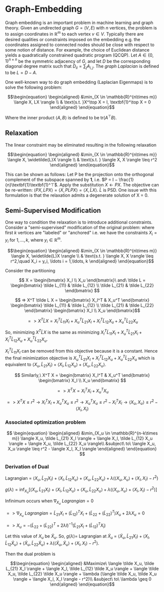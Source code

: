 # Graph-Embedding

Graph embedding is an important problem in machine learning and graph theory. Given an undirected graph $G = (V, E)$ with $n$ vertices, the problem is to assign coordinates in $\mathbb{R}^m$ to each vertex $v \in V$. Typically there are desired qualities or constraints imposed on the embedding e.g. the coordinates assigned to connected nodes should be close with respect to some notion of distance. For example, the choice of Euclidean distance yields a quadratically constrained quadratic program (QCQP). Let $A \in \{0,1\}^{n\times n}$ be the symmetric adjacency of $G$, and let $D$ be the corresponding diagonal degree matrix such that $D_{ii} = \sum_{j}A_{i,j}$. The $\textit{graph Laplacian}$ is defined to be $L = D - A$.

One well-known way to do graph embedding (Laplacian Eigenmaps) is to solve the following problem:

$$\begin{equation}
\begin{aligned}
    &\min_{X \in \mathbb{R}^{n\times m}} \langle X, LX \rangle \\
    & \text{s.t. }X^\top X = I, \textbf{1}^\top X = 0
\end{aligned}
\end{equation}$$

Where the inner product $\langle A, B \rangle$ is defined to be $\text{tr}(A^\top B)$.

## Relaxation

The linear constraint may be eliminated resulting in the following relaxation

$$\begin{equation}
\begin{aligned}
    &\min_{X \in \mathbb{R}^{n\times m}} \langle X, \widetilde{L}X \rangle  \\
     & \text{s.t. } \langle X, X \rangle \leq r^2
\end{aligned}
\end{equation}$$

This can be shown as follows: Let P be the projection onto the orthogonal complement of the subspace spanned by $\textbf{1}$, i.e. $P = I − \frac{1}{n}\textbf{1}\textbf{1}^⊤$. Apply the substitution $X \leftarrow P X$. The objective can be re-written: $\langle P X, LP X \rangle = \langle X, P LP X \rangle = \langle X, \tilde{L}X \rangle$. $\tilde{L}$ is PSD. One issue with this formulation is that the relaxation admits a degenerate solution of X = 0.

## Semi-Supervised Modification

One way to condition the relaxation is to introduce additional constraints. Consider a "semi-supervised" modification of the original problem: where first $k$ vertices are "labeled" or "anchored" i.e. we have the constraints $X_i = y_i$ for $1,\ldots,k$, where $y_i \in \mathbb{R}^m$.

$$\begin{equation}
\begin{aligned}
    &\min_{X \in \mathbb{R}^{n\times m}} \langle X, \widetilde{L}X \rangle  \\
    & \text{s.t. } \langle X, X \rangle \leq r^2,\quad X_i = y_i, \ldots i = 1,\ldots, k
\end{aligned}
\end{equation}$$

Consider the partitioning 

$$ X = \begin{bmatrix}
    X_l \\
    X_u
\end{bmatrix}\ and\ \tilde L = \begin{bmatrix}
    \tilde L_{11} & \tilde L_{12} \\
    \tilde L_{21} & \tilde L_{22}
\end{bmatrix} $$

$$ => X^T \tilde L X = \begin{bmatrix}
    X_l^T & X_u^T
\end{bmatrix} \begin{bmatrix}
    \tilde L_{11} & \tilde L_{12} \\
    \tilde L_{21} & \tilde L_{22}
\end{bmatrix} \begin{bmatrix}
    X_l \\
    X_u
\end{bmatrix}$$

$$ => X^T \tilde L X = X_l^T \tilde L_{11} X_l + X_u^T \tilde L_{21} X_l + X_l^T \tilde L_{12} X_u + X_u^T \tilde L_{22} X_u $$

So, minimizing $X^T \tilde L X$ is the same as minimizing $X_l^T \tilde L_{11} X_l + X_u^T \tilde L_{21} X_l + X_l^T \tilde L_{12} X_u + X_u^T \tilde L_{22} X_u$.

$X_l^T \tilde L_{11} X_l$ can be removed from this objective because it is a constant. Hence the final minimization objective is $X_u^T \tilde L_{21} X_l + X_l^T \tilde L_{12} X_u + X_u^T \tilde L_{22} X_u$ which is equivalent to $\langle X_u, \tilde L_{21} X_l \rangle + \langle X_l, \tilde L_{12} X_u \rangle + \langle X_u, \tilde L_{22} X_u \rangle$.

$$ Similarly,\ X^T X = \begin{bmatrix}
    X_l^T & X_u^T
\end{bmatrix} \begin{bmatrix}
    X_l \\
    X_u
\end{bmatrix} $$

$$ => X^T X = X_l^T X_l + X_u^T X_u $$

$$ => X^T X \leq r^2 \rightarrow X_l^T X_l + X_u^T X_u \leq r^2 \rightarrow X_u^T X_u \leq r^2 - X_l^T X_l \rightarrow \langle X_u, X_u \rangle \leq r^2 - \langle X_l, X_l \rangle $$

### Associated optimization problem

$$ \begin{equation}
    \begin{aligned}
        &\min_{X_u \in \mathbb{R}^{n-k\times m}} \langle X_u, \tilde L_{21} X_l \rangle + \langle X_l, \tilde L_{12} X_u \rangle + \langle X_u, \tilde L_{22} X_u \rangle\\
        &subject\ to\ \langle X_u, X_u \rangle \leq r^2 - \langle X_l, X_l \rangle
    \end{aligned}
\end{equation} $$

### Derivation of Dual

Lagrangian = $\langle X_u, \tilde L_{21} X_l \rangle + \langle X_l, \tilde L_{12} X_u \rangle + \langle X_u, \tilde L_{22} X_u \rangle + \lambda (\langle X_u, X_u \rangle + \langle X_l, X_l \rangle - r^2)$

$g(\lambda) = \inf_{X_u} [\langle X_u, \tilde L_{21} X_l \rangle + \langle X_l, \tilde L_{12} X_u \rangle + \langle X_u, \tilde L_{22} X_u \rangle + \lambda (\langle X_u, X_u \rangle + \langle X_l, X_l \rangle - r^2)]$

Infinimum occurs when $\nabla_{X_u}\ Lagrangian = 0$

$=> \nabla_{X_u}\ Lagrangian = \tilde L_{21} X_l + (\tilde L_{12})^T X_l + (\tilde L_{22} + (\tilde L_{22})^T) X_u + 2\lambda X_u = 0$

$=> X_u = - (\tilde L_{22} + (\tilde L_{22})^T + 2\lambda I)^{-1} (\tilde L_{21} X_l + (\tilde L_{12})^T X_l)$

Let this value of $X_u$ be $\tilde X_u$. So, $g(\lambda) =$ Lagrangian at $\tilde X_u$ = $\langle \tilde X_u, \tilde L_{21} X_l \rangle + \langle X_l, \tilde L_{12} \tilde X_u \rangle + \langle \tilde X_u, \tilde L_{22} \tilde X_u \rangle + \lambda (\langle \tilde X_u, \tilde X_u \rangle + \langle X_l, X_l \rangle - r^2)$.

Then the dual problem is

$$\begin{equation}
    \begin{aligned}
        &Maximize\ \langle \tilde X_u, \tilde L_{21} X_l \rangle + \langle X_l, \tilde L_{12} \tilde X_u \rangle + \langle \tilde X_u, \tilde L_{22} \tilde X_u \rangle + \lambda (\langle \tilde X_u, \tilde X_u \rangle + \langle X_l, X_l \rangle - r^2)\\
        &subject\ to\ \lambda \geq 0
\end{aligned}
\end{equation}$$

